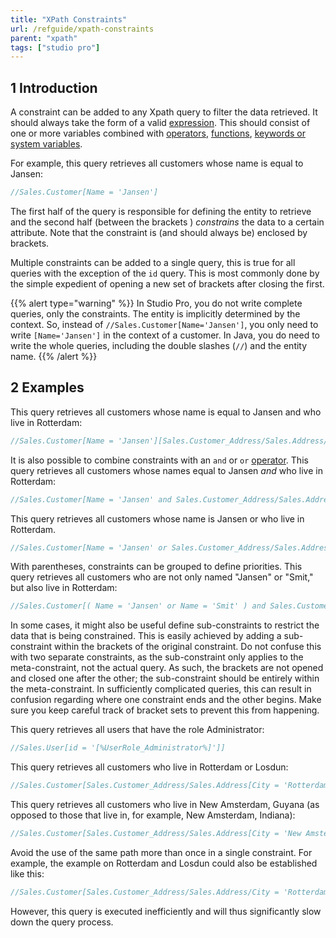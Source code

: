 ```yaml
---
title: "XPath Constraints"
url: /refguide/xpath-constraints
parent: "xpath"
tags: ["studio pro"]
---
```


## 1 Introduction

A constraint can be added to any Xpath query to filter the data retrieved. It should always take the form of a valid [expression](xpath-expressions). This should consist of one or more variables combined with [operators](xpath-operators), [functions](xpath-constraint-functions), [keywords or system variables](xpath-keywords-and-system-variables).

For example, this query retrieves all customers whose name is equal to Jansen:

```java
//Sales.Customer[Name = 'Jansen']
```

The first half of the query is responsible for defining the entity to retrieve and the second half (between the brackets ) *constrains* the data to a certain attribute. Note that the constraint is (and should always be) enclosed by brackets.

Multiple constraints can be added to a single query, this is true for all queries with the exception of the `id` query. This is most commonly done by the simple expedient of opening a new set of brackets after closing the first.

{{% alert type="warning" %}}
In Studio Pro, you do not write complete queries, only the constraints. The entity is implicitly determined by the context. So, instead of `//Sales.Customer[Name='Jansen']`, you only need to write `[Name='Jansen']` in the context of a customer. In Java, you do need to write the whole queries, including the double slashes (`//`) and the entity name.
{{% /alert %}}

## 2 Examples

This query retrieves all customers whose name is equal to Jansen and who live in Rotterdam:

```java
//Sales.Customer[Name = 'Jansen'][Sales.Customer_Address/Sales.Address/City = 'Rotterdam']
```

It is also possible to combine constraints with an `and` or `or` [operator](xpath-operators). This query retrieves all customers whose names equal to Jansen *and* who live in Rotterdam:

```java
//Sales.Customer[Name = 'Jansen' and Sales.Customer_Address/Sales.Address/City = 'Rotterdam']
```

This query retrieves all customers whose name is Jansen or who live in Rotterdam.

```java
//Sales.Customer[Name = 'Jansen' or Sales.Customer_Address/Sales.Address/City = 'Rotterdam']
```

With parentheses, constraints can be grouped to define priorities. This query retrieves all customers who are not only named "Jansen" or "Smit," but also live in Rotterdam:

```java
//Sales.Customer[( Name = 'Jansen' or Name = 'Smit' ) and Sales.Customer_Address/Sales.Address/City = 'Rotterdam']
```

In some cases, it might also be useful define sub-constraints to restrict the data that is being constrained. This is easily achieved by adding a sub-constraint within the brackets of the original constraint. Do not confuse this with two separate constraints, as the sub-constraint only applies to the meta-constraint, not the actual query. As such, the brackets are not opened and closed one after the other; the sub-constraint should be entirely within the meta-constraint. In sufficiently complicated queries, this can result in confusion regarding where one constraint ends and the other begins. Make sure you keep careful track of bracket sets to prevent this from happening.

This query retrieves all users that have the role Administrator:

```java
//Sales.User[id = '[%UserRole_Administrator%]']]
```

This query retrieves all customers who live in Rotterdam or Losdun:

```java
//Sales.Customer[Sales.Customer_Address/Sales.Address[City = 'Rotterdam' or City = 'Losdun']]
```

This query retrieves all customers who live in New Amsterdam, Guyana (as opposed to those that live in, for example, New Amsterdam, Indiana):

```java
//Sales.Customer[Sales.Customer_Address/Sales.Address[City = 'New Amsterdam']/Sales.Adress_Country/Sales.Country/Name = 'Guyana']
```

Avoid the use of the same path more than once in a single constraint. For example, the example on Rotterdam and Losdun could also be established like this:

```java
//Sales.Customer[Sales.Customer_Address/Sales.Address/City = 'Rotterdam' or Sales.Customer_Address/Sales.Address/City = 'Losdun']
```

However, this query is executed inefficiently and will thus significantly slow down the query process.

